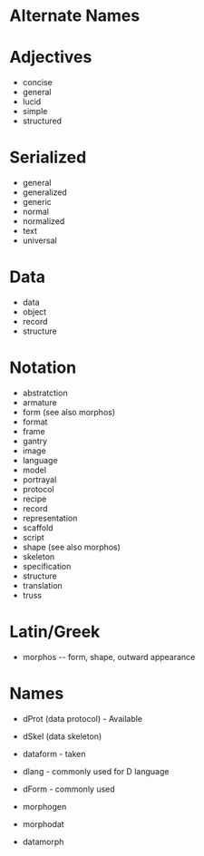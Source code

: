 Alternate Names
====================================================================================================

# Adjectives
  - concise
  - general
  - lucid
  - simple
  - structured

# Serialized
  - general
  - generalized
  - generic
  - normal
  - normalized
  - text
  - universal

# Data
  - data
  - object
  - record
  - structure

# Notation
  - abstratction
  - armature
  - form (see also morphos)
  - format
  - frame
  - gantry
  - image
  - language
  - model
  - portrayal
  - protocol
  - recipe
  - record
  - representation
  - scaffold
  - script
  - shape (see also morphos)
  - skeleton
  - specification
  - structure
  - translation
  - truss

# Latin/Greek
  - morphos -- form, shape, outward appearance

# Names
  - dProt (data protocol) - Available
  - dSkel (data skeleton)

  - dataform - taken
  - dlang - commonly used for D language
  - dForm - commonly used

  - morphogen
  - morphodat
  - datamorph

